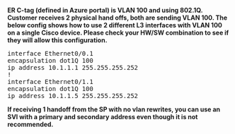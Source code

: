 **ER C-tag (defined in Azure portal) is VLAN 100 and using 802.1Q. Customer receives 2 physical hand offs, both are sending VLAN 100. The below config shows how to use 2 different L3 interfaces with VLAN 100 on a single Cisco device. Please check your HW/SW combination to see if they will allow this configuration.**

<pre lang="...">
interface Ethernet0/0.1
encapsulation dot1Q 100
ip address 10.1.1.1 255.255.255.252
!
interface Ethernet0/1.1
encapsulation dot1Q 100
ip address 10.1.1.5 255.255.255.252
</pre>

**If receiving 1 handoff from the SP with no vlan rewrites, you can use an SVI with a primary and secondary address even though it is not recommended.**
